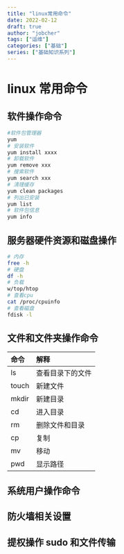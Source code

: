 ```yaml
---
title: "linux常用命令"
date: 2022-02-12
draft: true
author: "jobcher"
tags: ["运维"]
categories: ["基础"]
series: ["基础知识系列"]
---
```


# linux 常用命令

## 软件操作命令

```sh
#软件包管理器
yum
# 安装软件
yum install xxxx
# 卸载软件
yum remove xxx
# 搜索软件
yum search xxx
# 清理缓存
yum clean packages
# 列出已安装
yum list
# 软件包信息
yum info
```

## 服务器硬件资源和磁盘操作

```sh
# 内存
free -h
# 硬盘
df -h
# 负载
w/top/htop
# 查看cpu
cat /proc/cpuinfo
# 查看磁盘
fdisk -l
```

## 文件和文件夹操作命令

| 命令  | 解释             |
| :---- | :--------------- |
| ls    | 查看目录下的文件 |
| touch | 新建文件         |
| mkdir | 新建目录         |
| cd    | 进入目录         |
| rm    | 删除文件和目录   |
| cp    | 复制             |
| mv    | 移动             |
| pwd   | 显示路径         |

## 系统用户操作命令

## 防火墙相关设置

## 提权操作 sudo 和文件传输
